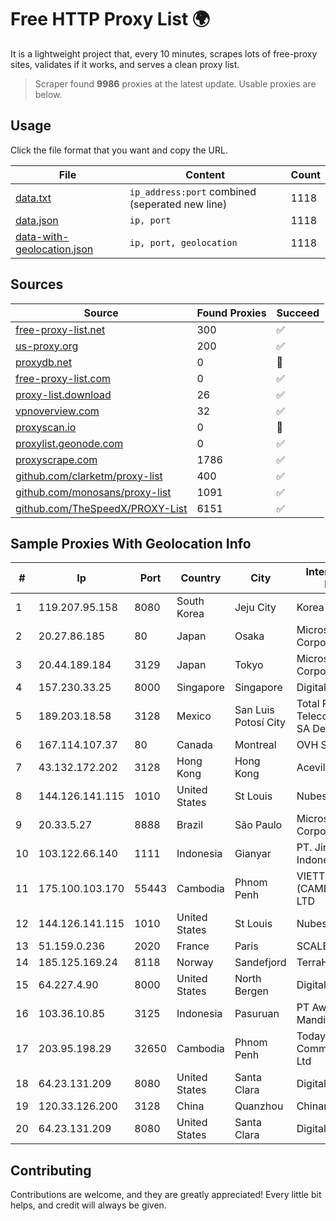 
# Free HTTP Proxy List 🌍

It is a lightweight project that, every 10 minutes, scrapes lots of free-proxy sites, validates if it works, and serves a clean proxy list.


> Scraper found **9986** proxies at the latest update. Usable proxies are below.

## Usage

Click the file format that you want and copy the URL.


|File|Content|Count|
|----|-------|-----|
|[data.txt](https://raw.githubusercontent.com/themiralay/Proxy-List-World/master/data.txt)|`ip_address:port` combined (seperated new line)|1118|
|[data.json](https://raw.githubusercontent.com/themiralay/Proxy-List-World/master/data.json)|`ip, port`|1118|
|[data-with-geolocation.json](https://raw.githubusercontent.com/themiralay/Proxy-List-World/master/data-with-geolocation.json)|`ip, port, geolocation`|1118|

## Sources

|Source|Found Proxies|Succeed|
|------|-------------|-------|
|[free-proxy-list.net](https://free-proxy-list.net)|300|✅|
|[us-proxy.org](https://www.us-proxy.org)|200|✅|
|[proxydb.net](http://proxydb.net)|0|🚫|
|[free-proxy-list.com](https://free-proxy-list.com/?page=&port=&type%5B%5D=http&type%5B%5D=https&up_time=0&search=Search)|0|✅|
|[proxy-list.download](https://www.proxy-list.download/HTTP)|26|✅|
|[vpnoverview.com](https://vpnoverview.com/privacy/anonymous-browsing/free-proxy-servers)|32|✅|
|[proxyscan.io](https://www.proxyscan.io)|0|🚫|
|[proxylist.geonode.com](https://proxylist.geonode.com/api/proxy-list?limit=300&page=1&sort_by=lastChecked&sort_type=desc&protocols=http,https)|0|✅|
|[proxyscrape.com](https://api.proxyscrape.com/v2/?request=displayproxies&protocol=http&timeout=10000&country=all&ssl=all&anonymity=all)|1786|✅|
|[github.com/clarketm/proxy-list](https://raw.githubusercontent.com/clarketm/proxy-list/master/proxy-list-raw.txt)|400|✅|
|[github.com/monosans/proxy-list](https://raw.githubusercontent.com/monosans/proxy-list/main/proxies/http.txt)|1091|✅|
|[github.com/TheSpeedX/PROXY-List](https://raw.githubusercontent.com/TheSpeedX/PROXY-List/master/http.txt)|6151|✅|


## Sample Proxies With Geolocation Info

|#|Ip|Port|Country|City|Internet Service Provider|
|-|--|----|-------|----|-------------------------|
|1|119.207.95.158|8080|South Korea|Jeju City|Korea Telecom|
|2|20.27.86.185|80|Japan|Osaka|Microsoft Corporation|
|3|20.44.189.184|3129|Japan|Tokyo|Microsoft Corporation|
|4|157.230.33.25|8000|Singapore|Singapore|DigitalOcean, LLC|
|5|189.203.18.58|3128|Mexico|San Luis Potosí City|Total Play Telecomunicaciones SA De CV|
|6|167.114.107.37|80|Canada|Montreal|OVH SAS|
|7|43.132.172.202|3128|Hong Kong|Hong Kong|Aceville Pte.ltd|
|8|144.126.141.115|1010|United States|St Louis|Nubes, LLC|
|9|20.33.5.27|8888|Brazil|São Paulo|Microsoft Corporation|
|10|103.122.66.140|1111|Indonesia|Gianyar|PT. Jinom Network Indonesia|
|11|175.100.103.170|55443|Cambodia|Phnom Penh|VIETTEL (CAMBODIA) PTE., LTD|
|12|144.126.141.115|1010|United States|St Louis|Nubes, LLC|
|13|51.159.0.236|2020|France|Paris|SCALEWAY|
|14|185.125.169.24|8118|Norway|Sandefjord|TerraHost AS|
|15|64.227.4.90|8000|United States|North Bergen|DigitalOcean, LLC|
|16|103.36.10.85|3125|Indonesia|Pasuruan|PT Awinet Global Mandiri|
|17|203.95.198.29|32650|Cambodia|Phnom Penh|Today Communication Co., Ltd|
|18|64.23.131.209|8080|United States|Santa Clara|DigitalOcean, LLC|
|19|120.33.126.200|3128|China|Quanzhou|Chinanet|
|20|64.23.131.209|8080|United States|Santa Clara|DigitalOcean, LLC|



## Contributing

Contributions are welcome, and they are greatly appreciated! Every
little bit helps, and credit will always be given.

